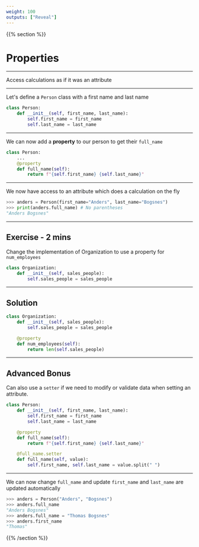 ```yaml
---
weight: 100
outputs: ["Reveal"]
---
```




{{% section %}}

# Properties

---

Access calculations as if it was an attribute

---

Let's define a `Person` class with a first name and last name

```python
class Person:
    def __init__(self, first_name, last_name):
        self.first_name = first_name
        self.last_name = last_name
```

---

We can now add a **property** to our person to get their `full_name`

```python
class Person:
    ...
    @property
    def full_name(self):
        return f"{self.first_name} {self.last_name}"
```

---

We now have access to an attribute which does a calculation on the fly

```python
>>> anders = Person(first_name="Anders", last_name="Bogsnes")
>>> print(anders.full_name) # No parentheses
"Anders Bogsnes"
```

---

## Exercise - 2 mins

Change the implementation of Organization to use a property for `num_employees`

```python
class Organization:
    def __init__(self, sales_people):
        self.sales_people = sales_people

```

---

## Solution

```python
class Organization:
    def __init__(self, sales_people):
        self.sales_people = sales_people

    @property
    def num_employees(self):
        return len(self.sales_people)
```

---

## Advanced Bonus

Can also use a `setter` if we need to modify or validate data when setting an attribute.

```python
class Person:
    def __init__(self, first_name, last_name):
        self.first_name = first_name
        self.last_name = last_name

    @property
    def full_name(self):
        return f"{self.first_name} {self.last_name}"

    @full_name.setter
    def full_name(self, value):
        self.first_name, self.last_name = value.split(" ")
```

---

We can now change `full_name` and update `first_name` and `last_name` are updated automatically

```python
>>> anders = Person("Anders", "Bogsnes")
>>> anders.full_name
"Anders Bogsnes"
>>> anders.full_name = "Thomas Bogsnes"
>>> anders.first_name
"Thomas"
```

{{% /section %}}
